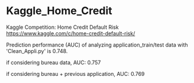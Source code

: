 # Kaggle_Home_Credit
Kaggle Competition: Home Credit Default Risk
https://www.kaggle.com/c/home-credit-default-risk/

Prediction performance (AUC) of analyzing application_train/test data with 'Clean_Appli.py' is 0.748. 

if considering bureau data, AUC: 0.757

if considering bureau + previous application, AUC: 0.769
